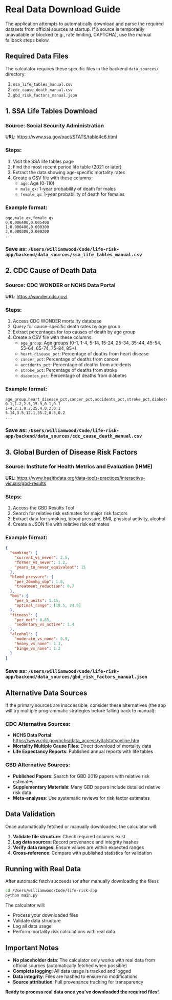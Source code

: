 # Real Data Download Guide

The application attempts to automatically download and parse the required datasets from official sources at startup. If a source is temporarily unavailable or blocked (e.g., rate limiting, CAPTCHA), use the manual fallback steps below.

## Required Data Files

The calculator requires these specific files in the backend `data_sources/` directory:

1. `ssa_life_tables_manual.csv`
2. `cdc_cause_death_manual.csv` 
3. `gbd_risk_factors_manual.json`

## 1. SSA Life Tables Download

### Source: Social Security Administration
**URL**: https://www.ssa.gov/oact/STATS/table4c6.html

### Steps:
1. Visit the SSA life tables page
2. Find the most recent period life table (2021 or later)
3. Extract the data showing age-specific mortality rates
4. Create a CSV file with these columns:
   - `age`: Age (0-110)
   - `male_qx`: 1-year probability of death for males
   - `female_qx`: 1-year probability of death for females

### Example format:
```csv
age,male_qx,female_qx
0,0.006400,0.005400
1,0.000400,0.000300
2,0.000300,0.000200
...
```

### Save as: `/Users/williamwood/Code/life-risk-app/backend/data_sources/ssa_life_tables_manual.csv`

## 2. CDC Cause of Death Data

### Source: CDC WONDER or NCHS Data Portal
**URL**: https://wonder.cdc.gov/

### Steps:
1. Access CDC WONDER mortality database
2. Query for cause-specific death rates by age group
3. Extract percentages for top causes of death by age group
4. Create a CSV file with these columns:
   - `age_group`: Age groups (0-1, 1-4, 5-14, 15-24, 25-34, 35-44, 45-54, 55-64, 65-74, 75-84, 85+)
   - `heart_disease_pct`: Percentage of deaths from heart disease
   - `cancer_pct`: Percentage of deaths from cancer
   - `accidents_pct`: Percentage of deaths from accidents
   - `stroke_pct`: Percentage of deaths from stroke
   - `diabetes_pct`: Percentage of deaths from diabetes

### Example format:
```csv
age_group,heart_disease_pct,cancer_pct,accidents_pct,stroke_pct,diabetes_pct
0-1,1.2,2.5,15.3,0.1,0.1
1-4,2.1,8.2,25.4,0.2,0.1
5-14,3.5,12.1,35.2,0.5,0.2
...
```

### Save as: `/Users/williamwood/Code/life-risk-app/backend/data_sources/cdc_cause_death_manual.csv`

## 3. Global Burden of Disease Risk Factors

### Source: Institute for Health Metrics and Evaluation (IHME)
**URL**: https://www.healthdata.org/data-tools-practices/interactive-visuals/gbd-results

### Steps:
1. Access the GBD Results Tool
2. Search for relative risk estimates for major risk factors
3. Extract data for: smoking, blood pressure, BMI, physical activity, alcohol
4. Create a JSON file with relative risk estimates

### Example format:
```json
{
  "smoking": {
    "current_vs_never": 2.5,
    "former_vs_never": 1.2,
    "years_to_never_equivalent": 15
  },
  "blood_pressure": {
    "per_20mmhg_sbp": 1.8,
    "treatment_reduction": 0.7
  },
  "bmi": {
    "per_5_units": 1.15,
    "optimal_range": [18.5, 24.9]
  },
  "fitness": {
    "per_met": 0.85,
    "sedentary_vs_active": 1.4
  },
  "alcohol": {
    "moderate_vs_none": 0.9,
    "heavy_vs_none": 1.3,
    "binge_vs_none": 1.2
  }
}
```

### Save as: `/Users/williamwood/Code/life-risk-app/backend/data_sources/gbd_risk_factors_manual.json`

## Alternative Data Sources

If the primary sources are inaccessible, consider these alternatives (the app will try multiple programmatic strategies before falling back to manual):

### CDC Alternative Sources:
- **NCHS Data Portal**: https://www.cdc.gov/nchs/data_access/vitalstatsonline.htm
- **Mortality Multiple Cause Files**: Direct download of mortality data
- **Life Expectancy Reports**: Published annual reports with life tables

### GBD Alternative Sources:
- **Published Papers**: Search for GBD 2019 papers with relative risk estimates
- **Supplementary Materials**: Many GBD papers include detailed relative risk data
- **Meta-analyses**: Use systematic reviews for risk factor estimates

## Data Validation

Once automatically fetched or manually downloaded, the calculator will:
1. **Validate file structure**: Check required columns exist
2. **Log data sources**: Record provenance and integrity hashes
3. **Verify data ranges**: Ensure values are within expected ranges
4. **Cross-reference**: Compare with published statistics for validation

## Running with Real Data

After automatic fetch succeeds (or after manually downloading the files):

```bash
cd /Users/williamwood/Code/life-risk-app
python main.py
```

The calculator will:
- Process your downloaded files
- Validate data structure
- Log all data usage
- Perform mortality risk calculations with real data

## Important Notes

- **No placeholder data**: The calculator only works with real data from official sources (automatically fetched when possible)
- **Complete logging**: All data usage is tracked and logged
- **Data integrity**: Files are hashed to ensure no modifications
- **Source attribution**: Full provenance tracking for transparency

**Ready to process real data once you've downloaded the required files!**
